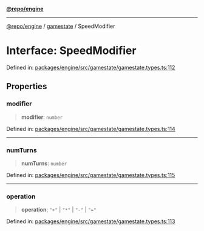 [**@repo/engine**](../../README.md)

---

[@repo/engine](../../modules.md) / [gamestate](../README.md) / SpeedModifier

# Interface: SpeedModifier

Defined in: [packages/engine/src/gamestate/gamestate.types.ts:112](https://github.com/alexqguo/drinking-board-game-v3/blob/4f69b8a1b2b5f97159c705ca0c84ae01560eec1b/packages/engine/src/gamestate/gamestate.types.ts#L112)

## Properties

### modifier

> **modifier**: `number`

Defined in: [packages/engine/src/gamestate/gamestate.types.ts:114](https://github.com/alexqguo/drinking-board-game-v3/blob/4f69b8a1b2b5f97159c705ca0c84ae01560eec1b/packages/engine/src/gamestate/gamestate.types.ts#L114)

---

### numTurns

> **numTurns**: `number`

Defined in: [packages/engine/src/gamestate/gamestate.types.ts:115](https://github.com/alexqguo/drinking-board-game-v3/blob/4f69b8a1b2b5f97159c705ca0c84ae01560eec1b/packages/engine/src/gamestate/gamestate.types.ts#L115)

---

### operation

> **operation**: `"+"` \| `"*"` \| `"-"` \| `"="`

Defined in: [packages/engine/src/gamestate/gamestate.types.ts:113](https://github.com/alexqguo/drinking-board-game-v3/blob/4f69b8a1b2b5f97159c705ca0c84ae01560eec1b/packages/engine/src/gamestate/gamestate.types.ts#L113)
